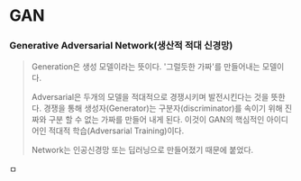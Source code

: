 # GAN

### Generative Adversarial Network(생산적  적대 신경망)

> Generation은 생성 모델이라는 뜻이다. '그럴듯한 가짜'를 만들어내는 모델이다.
>
> Adversarial은 두개의 모델을 적대적으로 경쟁시키며 발전시킨다는 것을 뜻한다. 경쟁을 통해 생성자(Generator)는 구분자(discriminator)를 속이기 위해 진짜와 구분 할 수 없는 가짜를 만들어 내게 된다.  이것이 GAN의 핵심적인 아이디어인 적대적 학습(Adversarial Training)이다.
>
> Network는 인공신경망 또는 딥러닝으로 만들어졌기 때문에 붙었다.

ㅁ